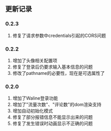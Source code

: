 ## 更新记录

### 0.2.3

1. 修复了请求参数中credentials引起的CORS问题

### 0.2.2

1. 增加了头像相关配置项
2. 修复了登录后仍要求输入基本信息的问题
3. 修改了pathname的必要性，现在是可选属性了

### 0.2.0

1. 增加了Waline登录功能
2. 增加了"流量次数"、"评论数"的dom渲染支持
3. 增加自动初始化模式
4. 修复了部分报错信息不能显示出来的问题
5. 修复了发生错误时动画显示不正确的问题


